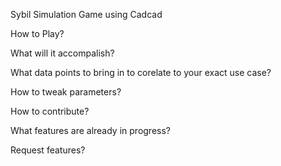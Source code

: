 Sybil Simulation Game using Cadcad

How to Play?

What will it accompalish?

What data points to bring in to corelate to your exact use case?

How to tweak parameters?

How to contribute?

What features are already in progress?

Request features?

